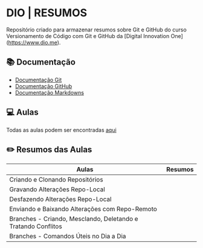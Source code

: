 # DIO | RESUMOS



Repositório criado para armazenar resumos sobre Git e GitHub do curso Versionamento de Código com Git e GitHub da \[Digital Innovation One](https://www.dio.me).



## 📚 Documentação

- [Documentação Git](https://git-scm.com/doc)
- [Documentação GitHub](https://docs.github.com/)
- [Documentação Markdowns](https://docs.github.com/get-started/writing-on-github/getting-started-with-writing-and-formatting-on-github/quickstart-for-writing-on-github)

## 💻 Aulas
Todas as aulas podem ser encontradas [aqui](https://github.com/digitalinnovationone/github-quickstart)

## ✏️ Resumos das Aulas 

| Aulas | Resumos |
|-------|---------|
|Criando e Clonando Repositórios| []()|
|Gravando Alterações Repo-Local| []()|
|Desfazendo Alterações Repo-Local| []()|
|Enviando e Baixando Alterações com Repo-Remoto| []()|
|Branches - Criando, Mesclando, Deletando e Tratando Conflitos| []()|
|Branches - Comandos Úteis no Dia a Dia| []()|



